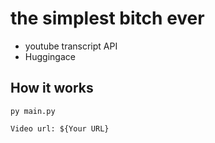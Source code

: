 # the simplest bitch ever



- youtube transcript API
- Huggingace




## How it works

`py main.py`

`Video url: ${Your URL}`


